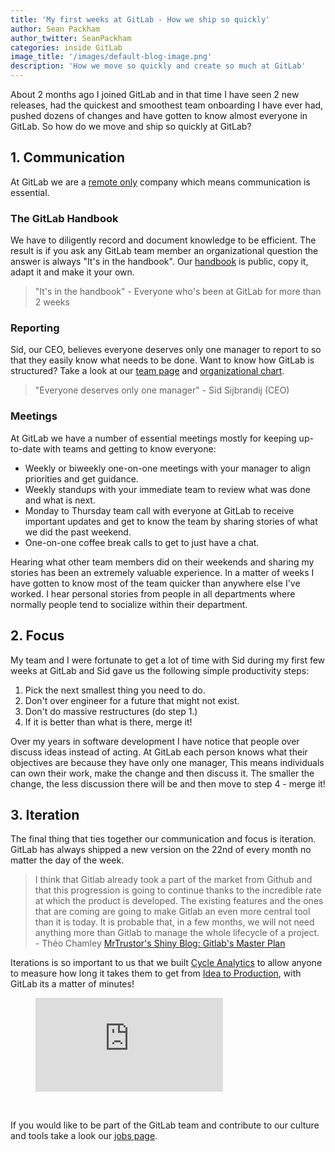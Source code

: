 ```yaml
---
title: 'My first weeks at GitLab - How we ship so quickly'
author: Sean Packham
author_twitter: SeanPackham
categories: inside GitLab
image_title: '/images/default-blog-image.png'
description: 'How we move so quickly and create so much at GitLab'
---
```


About 2 months ago I joined GitLab and in that time I have seen 2 new releases,
had the quickest and smoothest team onboarding I have ever had,
pushed dozens of changes and
have gotten to know almost everyone in GitLab.
So how do we move and ship so quickly at GitLab?

<!-- more -->

## 1. Communication

At GitLab we are a [remote only](http://remoteonly.org/) company which means communication is essential.

### The GitLab Handbook

We have to diligently record and document knowledge to be efficient.
The result is if you ask any GitLab team member an organizational question
the answer is always "It's in the handbook".
Our [handbook](https://about.gitlab.com/handbook/) is public, copy it, adapt it and make it your own.

> "It's in the handbook" - Everyone who's been at GitLab for more than 2 weeks

### Reporting

Sid, our CEO, believes everyone deserves only one manager to report to
so that they easily know what needs to be done.
Want to know how GitLab is structured?
Take a look at our [team page](https://about.gitlab.com/team/) and
[organizational chart](https://about.gitlab.com/team/structure/org-chart/).

> "Everyone deserves only one manager" - Sid Sijbrandij (CEO)

### Meetings

At GitLab we have a number of essential meetings mostly for keeping up-to-date
with teams and getting to know everyone:

- Weekly or biweekly one-on-one meetings with your manager
  to align priorities and get guidance.
- Weekly standups with your immediate team to review what was done and what is next.
- Monday to Thursday team call with everyone at GitLab to receive important updates
  and get to know the team by sharing stories of what we did the past weekend.
- One-on-one coffee break calls to get to just have a chat.

Hearing what other team members did on their weekends and sharing my stories
has been an extremely valuable experience. In a matter of weeks I have gotten
to know most of the team quicker than anywhere else I've worked.
I hear personal stories from people in all departments where normally
people tend to socialize within their department.

## 2. Focus

My team and I were fortunate to get a lot of time
with Sid during my first few weeks at GitLab and
Sid gave us the following simple productivity steps:

1. Pick the next smallest thing you need to do.
1. Don't over engineer for a future that might not exist.
1. Don't do massive restructures (do step 1.)
1. If it is better than what is there, merge it!

Over my years in software development I have notice that people
over discuss ideas instead of acting.
At GitLab each person knows what their objectives are because they have only one manager,
This means individuals can own their work, make the change and then discuss it.
The smaller the change, the less discussion there will be and then move to step 4 - merge it!

## 3. Iteration

The final thing that ties together our communication and focus is iteration.
GitLab has always shipped a new version on the
22nd of every month no matter the day of the week.

> I think that Gitlab already took a part of the market from Github and
  that this progression is going to continue thanks to the
  incredible rate at which the product is developed.
  The existing features and the ones that are coming are
  going to make Gitlab an even more central tool than it is today.
  It is probable that, in a few months, we will not need
  anything more than Gitlab to manage the whole lifecycle of a project. - Théo Chamley
  [MrTrustor's Shiny Blog: Gitlab's Master Plan](http://blog.mrtrustor.net/post/gitlab-grand-master-plan/)

Iterations is so important to us that we built
[Cycle Analytics](https://about.gitlab.com/solutions/cycle-analytics/) to
allow anyone to measure how long it takes them to get from [Idea to Production](https://www.youtube.com/watch?v=t_rB1oQdG98),
with GitLab its a matter of minutes!

<figure class="video_container">
  <iframe src="https://www.youtube.com/embed/t_rB1oQdG98" frameborder="0" allowfullscreen="true"> </iframe>
</figure>

<br>

If you would like to be part of the GitLab team and
contribute to our culture and tools take a look our
[jobs page](https://about.gitlab.com/jobs/).
